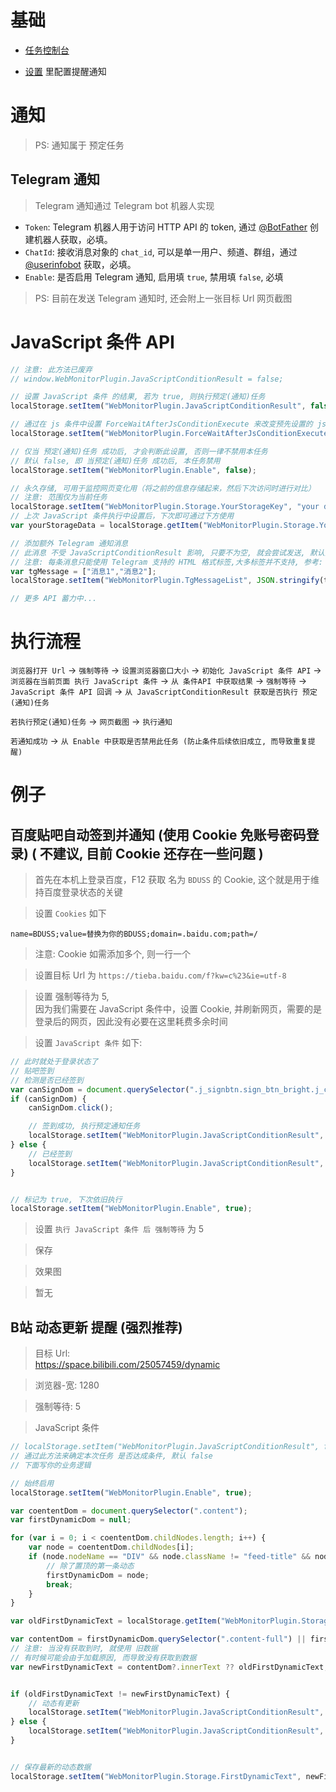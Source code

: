 

# 基础

- [任务控制台](/plugins/WebMonitorPlugin)


- [设置](/plugincore/admin/index.html#/plugins/settings/WebMonitorPlugin) 里配置提醒通知



# 通知

> PS: 通知属于 预定任务

## Telegram 通知

> Telegram 通知通过 Telegram bot 机器人实现

- `Token`: Telegram 机器人用于访问 HTTP API 的 token, 通过 [@BotFather](https://t.me/BotFather) 创建机器人获取，必填。
- `ChatId`: 接收消息对象的 `chat_id`, 可以是单一用户、频道、群组，通过 [@userinfobot](https://t.me/userinfobot) 获取，必填。
- `Enable`: 是否启用 Telegram 通知, 启用填 `true`, 禁用填 `false`, 必填

> PS: 目前在发送 Telegram 通知时, 还会附上一张目标 Url 网页截图

# JavaScript 条件 API

```javascript
// 注意: 此方法已废弃
// window.WebMonitorPlugin.JavaScriptConditionResult = false;

// 设置 JavaScript 条件 的结果, 若为 true, 则执行预定(通知)任务
localStorage.setItem("WebMonitorPlugin.JavaScriptConditionResult", false);

// 通过在 js 条件中设置 ForceWaitAfterJsConditionExecute 来改变预先设置的 js 条件 执行后强制等待, 默认为 预先设置的值
localStorage.setItem("WebMonitorPlugin.ForceWaitAfterJsConditionExecute", false);

// 仅当 预定(通知)任务 成功后, 才会判断此设置, 否则一律不禁用本任务
// 默认 false, 即 当预定(通知)任务 成功后, 本任务禁用
localStorage.setItem("WebMonitorPlugin.Enable", false);

// 永久存储, 可用于监控网页变化用（将之前的信息存储起来，然后下次访问时进行对比）
// 注意: 范围仅为当前任务
localStorage.setItem("WebMonitorPlugin.Storage.YourStorageKey", "your data");
// 上次 JavaScript 条件执行中设置后，下次即可通过下方使用
var yourStorageData = localStorage.getItem("WebMonitorPlugin.Storage.YourStorageKey");

// 添加额外 Telegram 通知消息
// 此消息 不受 JavaScriptConditionResult 影响, 只要不为空, 就会尝试发送, 默认为空数组 "[]"
// 注意: 每条消息只能使用 Telegram 支持的 HTML 格式标签,大多标签并不支持, 参考: https://core.telegram.org/bots/api#formatting-options
var tgMessage = ["消息1","消息2"];
localStorage.setItem("WebMonitorPlugin.TgMessageList", JSON.stringify(tgMessage));

// 更多 API 蓄力中...
```


# 执行流程

`浏览器打开 Url` -> `强制等待` -> `设置浏览器窗口大小` -> `初始化 JavaScript 条件 API` -> `浏览器在当前页面 执行 JavaScript 条件` 
-> `从 条件API 中获取结果` -> `强制等待` -> `JavaScript 条件 API 回调`  -> `从 JavaScriptConditionResult 获取是否执行 预定(通知)任务`

`若执行预定(通知)任务` -> `网页截图` -> `执行通知`

`若通知成功` -> `从 Enable 中获取是否禁用此任务 (防止条件后续依旧成立, 而导致重复提醒)`



# 例子


## 百度贴吧自动签到并通知 (使用 Cookie 免账号密码登录) ( 不建议, 目前 Cookie 还存在一些问题 )

> 首先在本机上登录百度，F12 获取 名为 `BDUSS` 的 Cookie, 这个就是用于维持百度登录状态的关键

> 设置 `Cookies` 如下

```
name=BDUSS;value=替换为你的BDUSS;domain=.baidu.com;path=/
```

> 注意: Cookie 如需添加多个, 则一行一个

> 设置目标 Url 为 `https://tieba.baidu.com/f?kw=c%23&ie=utf-8`

> 设置 强制等待为 5,     
> 因为我们需要在 JavaScript 条件中，设置 Cookie, 并刷新网页，需要的是登录后的网页，因此没有必要在这里耗费多余时间



> 设置 `JavaScript 条件` 如下:

```javascript
// 此时就处于登录状态了
// 贴吧签到
// 检测是否已经签到
var canSignDom = document.querySelector(".j_signbtn.sign_btn_bright.j_cansign");
if (canSignDom) {
    canSignDom.click();

    // 签到成功, 执行预定通知任务
    localStorage.setItem("WebMonitorPlugin.JavaScriptConditionResult", true);
} else {
    // 已经签到
    localStorage.setItem("WebMonitorPlugin.JavaScriptConditionResult", false);
}


// 标记为 true, 下次依旧执行
localStorage.setItem("WebMonitorPlugin.Enable", true);
```




> 设置 `执行 JavaScript 条件 后 强制等待` 为 5

> 保存

> 效果图

> 暂无


## B站 动态更新 提醒 (强烈推荐)

> 目标 Url:   
> https://space.bilibili.com/25057459/dynamic

> 浏览器-宽: 1280

> 强制等待: 5

> JavaScript 条件

```javascript
// localStorage.setItem("WebMonitorPlugin.JavaScriptConditionResult", false); 
// 通过此方法来确定本次任务 是否达成条件, 默认 false 
// 下面写你的业务逻辑

// 始终启用
localStorage.setItem("WebMonitorPlugin.Enable", true);

var coententDom = document.querySelector(".content");
var firstDynamicDom = null;

for (var i = 0; i < coententDom.childNodes.length; i++) {
    var node = coententDom.childNodes[i];
    if (node.nodeName == "DIV" && node.className != "feed-title" && node.className != "first-card-with-title") {
        // 除了置顶的第一条动态
        firstDynamicDom = node;
        break;
    }
}

var oldFirstDynamicText = localStorage.getItem("WebMonitorPlugin.Storage.FirstDynamicText");

var contentDom = firstDynamicDom.querySelector(".content-full") || firstDynamicDom.querySelector(".card-content .post-content .content");
// 注意: 当没有获取到时, 就使用 旧数据
// 有时候可能会由于加载原因, 而导致没有获取到数据
var newFirstDynamicText = contentDom?.innerText ?? oldFirstDynamicText;


if (oldFirstDynamicText != newFirstDynamicText) {
    // 动态有更新
    localStorage.setItem("WebMonitorPlugin.JavaScriptConditionResult", true);    
} else {
    localStorage.setItem("WebMonitorPlugin.JavaScriptConditionResult", false);
}


// 保存最新的动态数据
localStorage.setItem("WebMonitorPlugin.Storage.FirstDynamicText", newFirstDynamicText);
```